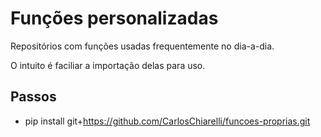 # Funções personalizadas

Repositórios com funções usadas frequentemente no dia-a-dia. 

O intuito é faciliar a importação delas para uso.

## Passos 

* pip install git+https://github.com/CarlosChiarelli/funcoes-proprias.git

